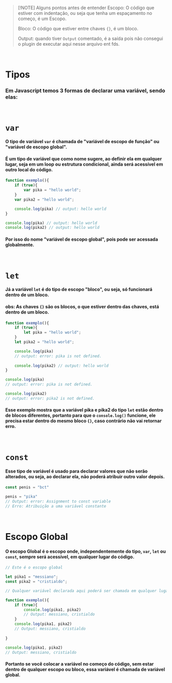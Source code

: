 <br>

> [!NOTE] Alguns pontos antes de entender
> Escopo: O código que estiver com indentação, ou seja que tenha um espaçamento no começo, é um Escopo.
> 
> Bloco: O código que estiver entre chaves `{}`, é um bloco.
> 
> Output: quando tiver `Output` comentado, é a saída pois não consegui o plugin de executar aqui nesse arquivo ent fds.



<br>

# Tipos

### Em Javascript temos 3 formas de declarar uma variável, sendo elas:
<br>

# `var`
#### O tipo de variável `var` é chamada de "variável de escopo de função" ou "variável de escopo global". 

#### É um tipo de variável que como nome sugere, ao definir ela em qualquer lugar, seja em um loop ou estrutura condicional, ainda será acessível em outro local do código. 

```js:main.js
function exemplo(){
	if (true){
		var pika = "hello world";
	}
	var pika2 = "hello world";

	console.log(pika) // output: hello world
}

console.log(pika) // output: hello world
console.log(pika2) // output: hello world

```

#### Por isso do nome "variável de escopo global", pois pode ser acessada globalmente.

<br>

# `let`

#### Já a variável `let` é do tipo de escopo "bloco", ou seja, só funcionará dentro de um bloco.

#### obs: As chaves `{}` são os blocos, o que estiver dentro das chaves, está dentro de um bloco.

```js:main.js
function exemplo(){
	if (true){
		let pika = "hello world";
	}
	let pika2 = "hello world";

	console.log(pika) 
	// output: error: pika is not defined.
	
	console.log(pika2) // output: hello world 
}

console.log(pika) 
// output: error: pika is not defined.

console.log(pika2) 
// output: error: pika2 is not defined.
```

#### Esse exemplo mostra que a variável pika e pika2 do tipo `let` estão dentro de blocos diferentes, portanto para que o `console.log()` funcione, ele precisa estar dentro do mesmo bloco `{}`, caso contrário não vai retornar erro.

<br>

# `const`

#### Esse tipo de variável é usado para declarar valores que não serão alterados, ou seja, ao declarar ela, não poderá atribuir outro valor depois.

```js:main.js
const penis = "bct"

penis = "pika"
// Output: error: Assignment to const variable
// Erro: Atribuição a uma variável constante

```
<br>

# Escopo Global 

#### O escopo Global é o escopo onde, independentemente do tipo, `var`, `let` ou `const`, sempre será acessível, em qualquer lugar do código.

```js:main.js
// Este é o escopo global 

let pika1 = "messiano";
const pika2 = "cristialdo";

// Qualquer variável declarada aqui poderá ser chamada em qualquer lugar.

function exemplo(){
	if (true){
		console.log(pika1, pika2)
		// Output: messiano, cristialdo
	}
	console.log(pika1, pika2)
	// Output: messiano, cristialdo
	
}

console.log(pika1, pika2)
// Output: messiano, cristialdo

```

#### Portanto se você colocar a variável no começo do código, sem estar dentro de qualquer escopo ou bloco, essa variável é chamada de variável global.
